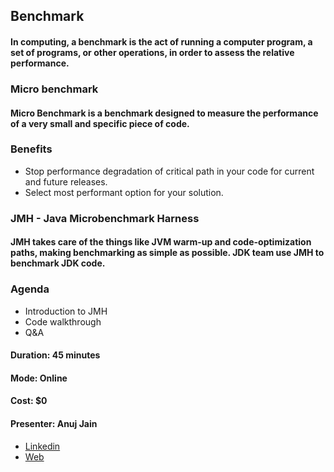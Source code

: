 ## Benchmark
#### In computing, a benchmark is the act of running a computer program, a set of programs, or other operations, in order to assess the relative performance.

### Micro benchmark
#### Micro Benchmark is a benchmark designed to measure the performance of a very small and specific piece of code.

### Benefits
* Stop performance degradation of critical path in your code for current and future releases.
* Select  most performant option for your solution.

### JMH - Java Microbenchmark Harness
#### JMH takes care of the things like JVM warm-up and code-optimization paths, making benchmarking as simple as possible. JDK team use JMH to benchmark JDK code.

### Agenda
* Introduction to JMH
* Code walkthrough
* Q&A

#### Duration: 45 minutes

#### Mode: Online

#### Cost: $0

#### Presenter: Anuj Jain 
* [Linkedin](https://www.linkedin.com/in/aianuj/)
* [Web](https://javamasterclass.github.io/)
